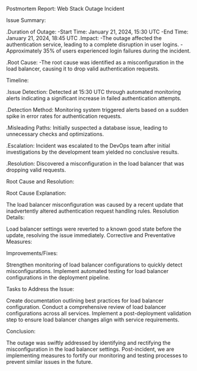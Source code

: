 Postmortem Report: Web Stack Outage Incident

Issue Summary:

.Duration of Outage:
	-Start Time: January 21, 2024, 15:30 UTC
	-End Time: January 21, 2024, 18:45 UTC
.Impact:
	-The outage affected the authentication service, leading to a complete disruption in user logins.
	-Approximately 35% of users experienced login failures during the incident.

.Root Cause:
	-The root cause was identified as a misconfiguration in the load balancer, causing it to drop valid authentication requests.


Timeline:

.Issue Detection:
	Detected at 15:30 UTC through automated monitoring alerts indicating a significant increase in failed authentication attempts.

.Detection Method:
	Monitoring system triggered alerts based on a sudden spike in error rates for authentication requests.

.Misleading Paths:
	Initially suspected a database issue, leading to unnecessary checks and optimizations.

.Escalation:
	Incident was escalated to the DevOps team after initial investigations by the development team yielded no conclusive results.

.Resolution:
	Discovered a misconfiguration in the load balancer that was dropping valid requests.
	

Root Cause and Resolution:

Root Cause Explanation:

The load balancer misconfiguration was caused by a recent update that inadvertently altered authentication request handling rules.
Resolution Details:

Load balancer settings were reverted to a known good state before the update, resolving the issue immediately.
Corrective and Preventative Measures:

Improvements/Fixes:

Strengthen monitoring of load balancer configurations to quickly detect misconfigurations.
Implement automated testing for load balancer configurations in the deployment pipeline.

Tasks to Address the Issue:

Create documentation outlining best practices for load balancer configuration.
Conduct a comprehensive review of load balancer configurations across all services.
Implement a post-deployment validation step to ensure load balancer changes align with service requirements.

Conclusion:

The outage was swiftly addressed by identifying and rectifying the misconfiguration in the load balancer settings. Post-incident, we are implementing measures to fortify our monitoring and testing processes to prevent similar issues in the future.
